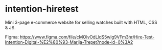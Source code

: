 # intention-hiretest

Mini 3-page e-commerce website for selling watches built with HTML, CSS & JS.

Figma: https://www.figma.com/file/cMOlvOdLldS5wIg9VFm3hr/Hire-Test-Intention-Digital-%E2%80%93-Marija-Trepet?node-id=0%3A2 